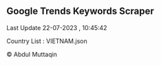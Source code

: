 

## Google Trends Keywords Scraper 
 
Last Update 22-07-2023 , 10:45:42

Country List :
VIETNAM.json



© Abdul Muttaqin 
